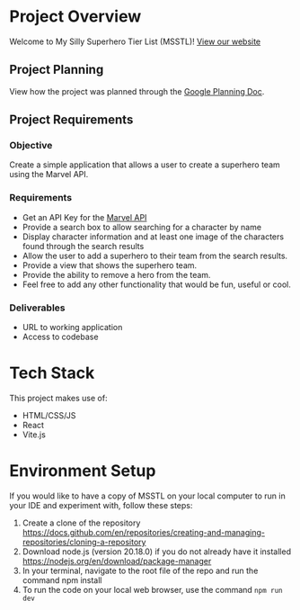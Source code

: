 # Project Overview

Welcome to My Silly Superhero Tier List (MSSTL)! [View our website]()

## Project Planning

View how the project was planned through the [Google Planning Doc](https://docs.google.com/document/d/12If6srPsXWisIytbHHm1vEGf2Vxd5953LN6XYvCe9Ik/edit?usp=sharing).

## Project Requirements

### Objective

Create a simple application that allows a user to create a superhero team using the Marvel API.

### Requirements

- Get an API Key for the [Marvel API](https://developer.marvel.com/)
- Provide a search box to allow searching for a character by name
- Display character information and at least one image of the characters found through the search results
- Allow the user to add a superhero to their team from the search results.
- Provide a view that shows the superhero team.
- Provide the ability to remove a hero from the team.
- Feel free to add any other functionality that would be fun, useful or cool.

### Deliverables

- URL to working application
- Access to codebase

# Tech Stack

This project makes use of:

- HTML/CSS/JS
- React
- Vite.js

# Environment Setup

If you would like to have a copy of MSSTL on your local computer to run in your IDE and experiment with, follow these steps:

1. Create a clone of the repository https://docs.github.com/en/repositories/creating-and-managing-repositories/cloning-a-repository
2. Download node.js (version 20.18.0) if you do not already have it installed https://nodejs.org/en/download/package-manager
3. In your terminal, navigate to the root file of the repo and run the command npm install
4. To run the code on your local web browser, use the command `npm run dev`
